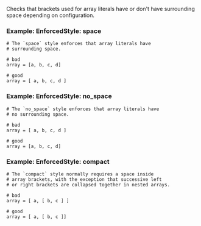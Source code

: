 Checks that brackets used for array literals have or don't have
surrounding space depending on configuration.

### Example: EnforcedStyle: space
    # The `space` style enforces that array literals have
    # surrounding space.

    # bad
    array = [a, b, c, d]

    # good
    array = [ a, b, c, d ]

### Example: EnforcedStyle: no_space
    # The `no_space` style enforces that array literals have
    # no surrounding space.

    # bad
    array = [ a, b, c, d ]

    # good
    array = [a, b, c, d]

### Example: EnforcedStyle: compact
    # The `compact` style normally requires a space inside
    # array brackets, with the exception that successive left
    # or right brackets are collapsed together in nested arrays.

    # bad
    array = [ a, [ b, c ] ]

    # good
    array = [ a, [ b, c ]]